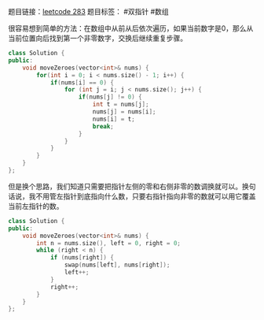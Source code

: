 题目链接：[leetcode 283](https://leetcode.cn/problems/move-zeroes/description/?envType=study-plan-v2&envId=leetcode-75)
题目标签： #双指针 #数组 

很容易想到简单的方法：在数组中从前从后依次遍历，如果当前数字是0，那么从当前位置向后找到第一个非零数字，交换后继续重复步骤。

``` cpp
class Solution {
public:
    void moveZeroes(vector<int>& nums) {
        for(int i = 0; i < nums.size() - 1; i++) {
            if(nums[i] == 0) {
                for (int j = i; j < nums.size(); j++) {
                    if(nums[j] != 0) {
                        int t = nums[j];
                        nums[j] = nums[i];
                        nums[i] = t;
                        break;
                    }
                }
            }
        }
    }
};
```

但是换个思路，我们知道只需要把指针左侧的零和右侧非零的数调换就可以。换句话说，我不用管左指针到底指向什么数，只要右指针指向非零的数就可以用它覆盖当前左指针的数。

``` cpp
class Solution {
public:
    void moveZeroes(vector<int>& nums) {
        int n = nums.size(), left = 0, right = 0;
        while (right < n) {
            if (nums[right]) {
                swap(nums[left], nums[right]);
                left++;
            }
            right++;
        }
    }
};
```

